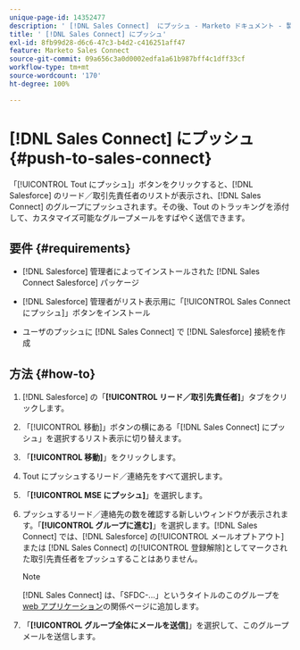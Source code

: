 ```yaml
---
unique-page-id: 14352477
description: ' [!DNL Sales Connect]  にプッシュ - Marketo ドキュメント - 製品ドキュメント'
title: ' [!DNL Sales Connect] にプッシュ'
exl-id: 8fb99d28-d6c6-47c3-b4d2-c416251aff47
feature: Marketo Sales Connect
source-git-commit: 09a656c3a0d0002edfa1a61b987bff4c1dff33cf
workflow-type: tm+mt
source-wordcount: '170'
ht-degree: 100%

---
```


# [!DNL Sales Connect] にプッシュ {#push-to-sales-connect}

「[!UICONTROL Tout にプッシュ]」ボタンをクリックすると、[!DNL Salesforce] のリード／取引先責任者のリストが表示され、[!DNL Sales Connect] のグループにプッシュされます。その後、Tout のトラッキングを添付して、カスタマイズ可能なグループメールをすばやく送信できます。

## 要件 {#requirements}

* [!DNL Salesforce] 管理者によってインストールされた [!DNL Sales Connect Salesforce] パッケージ

* [!DNL Salesforce] 管理者がリスト表示用に「[!UICONTROL Sales Connect にプッシュ]」ボタンをインストール

* ユーザのプッシュに [!DNL Sales Connect] で [!DNL Salesforce] 接続を作成

## 方法 {#how-to}

1. [!DNL Salesforce] の「**[!UICONTROL リード／取引先責任者]**」タブをクリックします。
1. 「[!UICONTROL 移動]」ボタンの横にある「[!DNL Sales Connect] にプッシュ」を選択するリスト表示に切り替えます。
1. 「**[!UICONTROL 移動]**」をクリックします。
1. Tout にプッシュするリード／連絡先をすべて選択します。
1. 「**[!UICONTROL MSE にプッシュ]**」を選択します。
1. プッシュするリード／連絡先の数を確認する新しいウィンドウが表示されます。「**[!UICONTROL グループに進む]**」を選択します。[!DNL Sales Connect] では、[!DNL Salesforce] の[!UICONTROL メールオプトアウト]または [!DNL Sales Connect] の[!UICONTROL 登録解除]としてマークされた取引先責任者をプッシュすることはありません。

   >[!NOTE]
   >
   >[!DNL Sales Connect] は、「SFDC-...」というタイトルのこのグループを [web アプリケーション](https://toutapp.com/login)の関係ページに追加します。

1. 「**[!UICONTROL グループ全体にメールを送信]**」を選択して、このグループメールを送信します。
